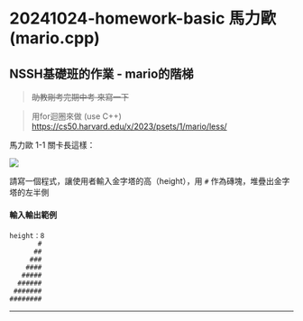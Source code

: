 # 20241024-homework-basic 馬力歐 (mario.cpp)
## NSSH基礎班的作業 - mario的階梯

> ~~助教剛考完期中考 來寫一下~~

> 用for迴圈來做 (use C++)
https://cs50.harvard.edu/x/2023/psets/1/mario/less/


馬力歐 1-1 關卡長這樣：

![](https://cs50.harvard.edu/ap/2023/curriculum/x/psets/1/mario/less/pyramid.png)

請寫一個程式，讓使用者輸入金字塔的高（height），用 `#` 作為磚塊，堆疊出金字塔的左半側


#### 輸入輸出範例
```
height：8
       #
      ##
     ###
    ####
   #####
  ######
 #######
########
```
---
